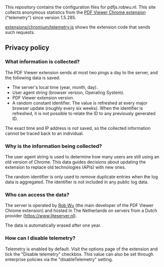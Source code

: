 This repository contains the configuration files for pdfjs.robwu.nl. This site
collects anonymous statistics from the [PDF Viewer Chrome extension](https://github.com/mozilla/pdf.js/wiki/PDF-Viewer-%28Chrome-extension%29)
("telemetry") since version 1.5.285.

[extensions/chromium/telemetry.js](https://github.com/mozilla/pdf.js/blob/master/extensions/chromium/telemetry.js)
shows the extension code that sends such requests.

## Privacy policy

### What information is collected?

The PDF Viewer extension sends at most two pings a day to the server,
and the following data is saved:

- The server's local time (year, month, day).
- User agent string (browser version, Operating System).
- PDF Viewer extension version.
- A random constant identifier. The value is refreshed at every major browser
  update (roughly every six weeks). When the identifier is refreshed, it is not
  possible to relate the ID to any previously generated ID.

The exact time and IP address is *not* saved, so the collected information
cannot be traced back to an individual.


### Why is the information being collected?

The user agent string is used to determine how many users are still using an
old version of Chrome. This data guides decisions about updating the extension
to replace old technologies (APIs) with new ones.

The random identifier is only used to remove duplicate entries when the log data
is aggregated. The identifier is not included in any public log data.


### Who can access the data?

The server is operated by [Rob Wu](https://robwu.nl) (the main developer of the
PDF Viewer Chrome extension) and hosted in The Netherlands on servers from a
Dutch provider (https://www.liteserver.nl).

The data is automatically erased after one year.


### How can I disable telemetry?

Telemetry is enabled by default. Visit the options page of the extension and
tick the "Disable telemetry" checkbox. This value can also be set through
enterprise policies via the "disableTelemetry" setting.
